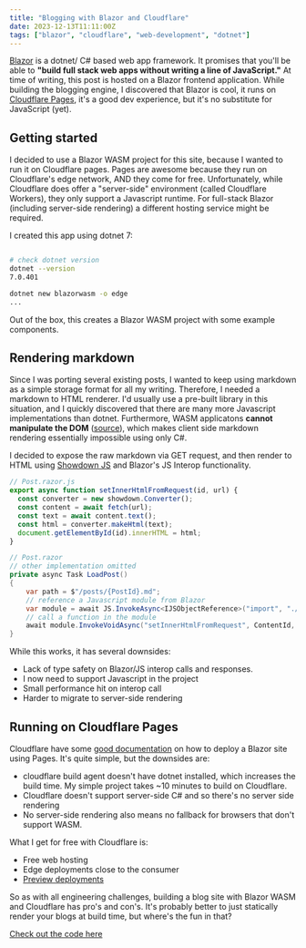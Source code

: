```yaml
---
title: "Blogging with Blazor and Cloudflare"
date: 2023-12-13T11:11:00Z
tags: ["blazor", "cloudflare", "web-development", "dotnet"]
---
```


[Blazor](https://dotnet.microsoft.com/en-us/apps/aspnet/web-apps/blazor) is a dotnet/ C# based web app framework. It promises that you'll be able to **"build full stack web apps without writing a line of JavaScript."** At time of writing, this post is hosted on a Blazor frontend application. While building the blogging engine, I discovered that Blazor is cool, it runs on [Cloudflare Pages](https://pages.cloudflare.com), it's a good dev experience, but it's no substitute for JavaScript (yet).

## Getting started

I decided to use a Blazor WASM project for this site, because I wanted to run it on Cloudflare pages. Pages are awesome because they run on Cloudflare's edge network, AND they come for free. Unfortunately, while Cloudflare does offer a "server-side" environment (called Cloudflare Workers), they only support a Javascript runtime. For full-stack Blazor (including server-side rendering) a different hosting service might be required.

I created this app using dotnet 7:

```sh

# check dotnet version
dotnet --version
7.0.401

dotnet new blazorwasm -o edge
...
```

Out of the box, this creates a Blazor WASM project with some example components.

## Rendering markdown

Since I was porting several existing posts, I wanted to keep using markdown as a simple storage format for all my writing. Therefore, I needed a markdown to HTML renderer. I'd usually use a pre-built library in this situation, and I quickly discovered that there are many more Javascript implementations than dotnet. Furthermore, WASM applicatons **cannot manipulate the DOM** ([source](https://developer.mozilla.org/en-US/docs/WebAssembly/Concepts#)), which makes client side markdown rendering essentially impossible using only C#.

I decided to expose the raw markdown via GET request, and then render to HTML using [Showdown JS](https://showdownjs.com) and Blazor's JS Interop functionality.

```js
// Post.razor.js
export async function setInnerHtmlFromRequest(id, url) {
  const converter = new showdown.Converter(); 
  const content = await fetch(url);
  const text = await content.text();
  const html = converter.makeHtml(text);
  document.getElementById(id).innerHTML = html;
}
```

```cs
// Post.razor
// other implementation omitted
private async Task LoadPost()
{
    var path = $"/posts/{PostId}.md";
    // reference a Javascript module from Blazor
    var module = await JS.InvokeAsync<IJSObjectReference>("import", "./Pages/Post.razor.js");
    // call a function in the module
    await module.InvokeVoidAsync("setInnerHtmlFromRequest", ContentId, path);
}
```

While this works, it has several downsides:

* Lack of type safety on Blazor/JS interop calls and responses.
* I now need to support Javascript in the project
* Small performance hit on interop call
* Harder to migrate to server-side rendering

## Running on Cloudflare Pages

Cloudflare have some [good documentation](https://developers.cloudflare.com/pages/framework-guides/deploy-a-blazor-site/) on how to deploy a Blazor site using Pages. It's quite simple, but the downsides are:
* cloudflare build agent doesn't have dotnet installed, which increases the build time. My simple project takes ~10 minutes to build on Cloudflare.
* Cloudflare doesn't support server-side C# and so there's no server side rendering
* No server-side rendering also means no fallback for browsers that don't support WASM.


What I get for free with Cloudflare is:
* Free web hosting
* Edge deployments close to the consumer
* [Preview deployments](https://developers.cloudflare.com/pages/platform/preview-deployments/)

So as with all engineering challenges, building a blog site with Blazor WASM and Cloudflare has pro's and con's. It's probably better to just statically render your blogs at build time, but where's the fun in that?

[Check out the code here](https://github.com/xtellurian/xtellurian.github.io/)
